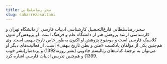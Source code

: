 ```yaml
---
title: سحر رضاسلطانی
slug: saharrezasoltani
---
```


سحر رضاسلطانی فارغ‌التحصیل کارشناسی ادبیات فارسی از دانشگاه تهران و کارشناسی ارشد پژوهش هنر از دانشگاه علم و فرهنگ است. او پژوهش‌گر
متون کلاسیک فارسی است و موضوع پژوهش او اکنون به‌طور خاص تاریخ بیهقی است. وی هم‌چنین یکی از مؤلفان پادکست «متن و بطن تاریخ بیهقی» است. از فعالیت‌های دیگر او می‌توان به ترجمۀ‌ کتاب‌های رئالیسم جادویی (نشر روزنه1392) و پرنده‌باز(نشر خوب 1399) و هم‌چنین تدریس ادبیات فارسی اشاره کرد.
